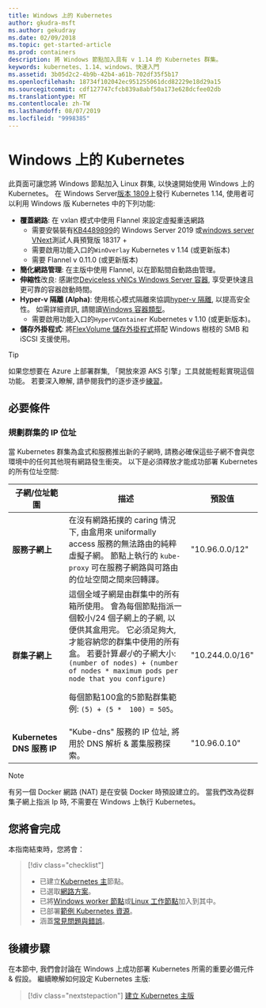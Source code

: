 ```yaml
---
title: Windows 上的 Kubernetes
author: gkudra-msft
ms.author: gekudray
ms.date: 02/09/2018
ms.topic: get-started-article
ms.prod: containers
description: 將 Windows 節點加入具有 v 1.14 的 Kubernetes 群集。
keywords: kubernetes、1.14、windows、快速入門
ms.assetid: 3b05d2c2-4b9b-42b4-a61b-702df35f5b17
ms.openlocfilehash: 18734f102042ec951255061dcd82229e18d29a15
ms.sourcegitcommit: cdf127747cfcb839a8abf50a173e628dcfee02db
ms.translationtype: MT
ms.contentlocale: zh-TW
ms.lasthandoff: 08/07/2019
ms.locfileid: "9998385"
---
```

# <a name="kubernetes-on-windows"></a>Windows 上的 Kubernetes

此頁面可讓您將 Windows 節點加入 Linux 群集, 以快速開始使用 Windows 上的 Kubernetes。 在 Windows Server[版本 1809](https://docs.microsoft.com/windows-server/get-started/whats-new-in-windows-server-1809#container-networking-with-kubernetes)上發行 Kubernetes 1.14, 使用者可以利用 Windows 版 Kubernetes 中的下列功能:

- **覆蓋網路**: 在 vxlan 模式中使用 Flannel 來設定虛擬重迭網路
    - 需要安裝裝有[KB4489899](https://support.microsoft.com/help/4489899)的 Windows Server 2019 或[windows server VNext](https://blogs.windows.com/windowsexperience/tag/windows-insider-program/)測試人員預覽版 18317 +
    - 需要啟用功能入口的`WinOverlay` Kubernetes v 1.14 (或更新版本)
    - 需要 Flannel v 0.11.0 (或更新版本)
- **簡化網路管理**: 在主版中使用 Flannel, 以在節點間自動路由管理。
- **伸縮性**改良: 感謝您[Deviceless vNICs Windows Server 容器](https://techcommunity.microsoft.com/t5/Networking-Blog/Network-start-up-and-performance-improvements-in-Windows-10/ba-p/339716), 享受更快速且更可靠的容器啟動時間。
- **Hyper-v 隔離 (Alpha)**: 使用核心模式隔離來協調[hyper-v 隔離](https://kubernetes.io/docs/getting-started-guides/windows/#hyper-v-containers), 以提高安全性。 如需詳細資訊, 請閱讀[Windows 容器類型](https://docs.microsoft.com/virtualization/windowscontainers/about/#windows-container-types)。
    - 需要啟用功能入口的`HyperVContainer` Kubernetes v 1.10 (或更新版本)。
- **儲存外掛程式**: 將[FlexVolume 儲存外掛程式](https://github.com/Microsoft/K8s-Storage-Plugins)搭配 Windows 樹枝的 SMB 和 iSCSI 支援使用。

>[!TIP]
>如果您想要在 Azure 上部署群集, 「開放來源 AKS 引擎」工具就能輕鬆實現這個功能。 若要深入瞭解, 請參閱我們的逐步逐步[練習](https://github.com/Azure/aks-engine/blob/master/docs/topics/windows.md)。

## <a name="prerequisites"></a>必要條件

### <a name="plan-ip-addressing-for-your-cluster"></a>規劃群集的 IP 位址

<a name="definitions"></a>當 Kubernetes 群集為盒式和服務推出新的子網時, 請務必確保這些子網不會與您環境中的任何其他現有網路發生衝突。 以下是必須釋放才能成功部署 Kubernetes 的所有位址空間:

| 子網/位址範圍 | 描述 | 預設值 |
| --------- | ------------- | ------------- |
| <a name="service-subnet-def"></a>**服務子網上** | 在沒有網路拓撲的 caring 情況下, 由盒用來 uniformally access 服務的無法路由的純粹虛擬子網。 節點上執行的 `kube-proxy` 可在服務子網路與可路由的位址空間之間來回轉譯。 | "10.96.0.0/12" |
| <a name="cluster-subnet-def"></a>**群集子網上** |  這個全域子網是由群集中的所有箱所使用。 會為每個節點指派一個較小/24 個子網上的子網, 以便供其盒用完。 它必須足夠大, 才能容納您的群集中使用的所有盒。 若要計算*最小*的子網大小: `(number of nodes) + (number of nodes * maximum pods per node that you configure)` <p/>每個節點100盒的5節點群集範例: `(5) + (5 *  100) = 505`。  | "10.244.0.0/16" |
| **Kubernetes DNS 服務 IP** | "Kube-dns" 服務的 IP 位址, 將用於 DNS 解析 & 叢集服務探索。 | "10.96.0.10" |

> [!NOTE]
> 有另一個 Docker 網路 (NAT) 是在安裝 Docker 時預設建立的。 當我們改為從群集子網上指派 Ip 時, 不需要在 Windows 上執行 Kubernetes。

## <a name="what-you-will-accomplish"></a>您將會完成

本指南結束時，您將會：

> [!div class="checklist"]
> * 已建立[Kubernetes 主](./creating-a-linux-master.md)節點。  
> * 已選取[網路方案](./network-topologies.md)。  
> * 已將[Windows worker 節點](./joining-windows-workers.md)或[Linux 工作節點](./joining-linux-workers.md)加入到其中。  
> * 已部署[範例 Kubernetes 資源](./deploying-resources.md)。  
> * 涵蓋[常見問題與錯誤](./common-problems.md)。

## <a name="next-steps"></a>後續步驟

在本節中, 我們會討論在 Windows 上成功部署 Kubernetes 所需的重要必備元件 & 假設。 繼續瞭解如何設定 Kubernetes 主版:

>[!div class="nextstepaction"]
>[建立 Kubernetes 主版](./creating-a-linux-master.md)